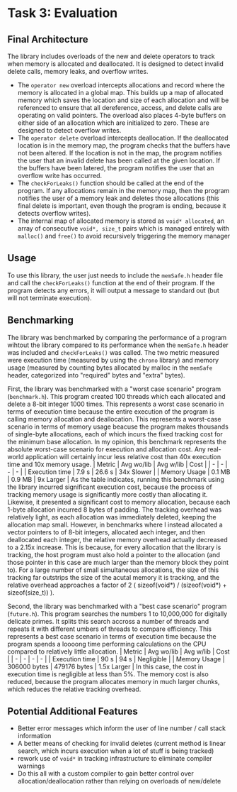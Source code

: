 # Task 3: Evaluation
## Final Architecture
The library includes overloads of the new and delete operators to track when memory is allocated and deallocated. It is designed to detect invalid delete calls, memory leaks, and overflow writes.
 - The `operator new` overload intercepts allocations and record where the memory is allocated in a global map. This builds up a map of allocated memory which saves the location and size of each allocation and will be referenced to ensure that all dereference, access, and delete calls are operating on valid pointers. The overload also places 4-byte buffers on either side of an allocation which are initialized to zero. These are designed to detect overflow writes.
 - The `operator delete` overload intercepts deallocation. If the deallocated location is in the memory map, the program checks that the buffers have not been altered. If the location is not in the map, the program notifies the user that an invalid delete has been called at the given location. If the buffers have been latered, the program notifies the user that an overflow write has occurred.
 - The `checkForLeaks()` function should be called at the end of the program. If any allocations remain in the memory map, then the program notifies the user of a memory leak and deletes those allocations (this final delete is important, even though the program is ending, because it detects overflow writes).
 - The internal map of allocated memory is stored as `void* allocated`, an array of consecutive `void*, size_t` pairs which is managed entirely with `malloc()` and `free()` to avoid recursively triggering the memory manager

## Usage
To use this library, the user just needs to include the `memSafe.h` header file and call the `checkForLeaks()` function at the end of their program. If the program detects any errors, it will output a message to standard out (but will not terminate execution).

## Benchmarking
The library was benchmarked by comparing the performance of a program wihtout the library compared to its performance when the `memSafe.h` header was included and `checkForLeaks()` was called. The two metric measured were execution time (measured by using the `chrono` library) and memory usage (measured by counting bytes allocated by malloc in the `memSafe` header, categorized into "required" bytes and "extra" bytes).

First, the library was benchmarked with a "worst case scenario" program (`benchmark.h`). This program created 100 threads which each allocated and delete a 8-bit integer 1000 times. This represents a worst case scenario in terms of execution time because the entire execution of the program is calling memory allocation and deallocation. This represents a worst-case scenario in terms of memory usage beacuse the program makes thousands of single-byte allocations, each of which incurs the fixed tracking cost for the minimum base allocation. In my opinion, this benchmark represents the absolute worst-case scenario for execution and allocation cost. Any real-world application will certainly incur less relative cost than 40x execution time and 10x memory usage.
| Metric | Avg wo/lib | Avg w/lib | Cost |
| - | - | - | - |
| Execution time | 7.9 s | 26.6 s | 34x Slower |
| Memory Usage | 0.1 MB | 0.9 MB | 9x Larger | 
As the table indicates, running this benchmark using the library incurred significant execution cost, because the process of tracking memory usage is significantly more costly than allocating it. Likewise, it presented a significant cost to memory allocation, because each 1-byte allocation incurred 8 bytes of padding. The tracking overhead was relatively light, as each allocation was immediately deleted, keeping the allocation map small. However, in benchmarks where I instead allocated a vector pointers to of 8-bit integers, allocated aech integer, and then deallocated each integer, the relative memory overhead actually decreased to a 2.15x increase. This is because, for every allocation that the library is tracking, the host program must also hold a pointer to the allocation (and those pointer in this case are much larger than the memory block they point to). For a large number of small simultaneous allocations, the size of this tracking far outstrips the size of the acutal memory it is tracking, and the relative overhead approaches a factor of 2 ( sizeof(void*) / (sizeof(void*) + sizeof(size_t)) ).

Second, the library was benchmarked with a "best case scenario" program (`future.h`). This program searches the numbers 1 to 10,000,000 for digitally delicate primes. It splits this search accross a number of threads and repeats it with different umbers of threads to compare efficiency. This represents a best case scenario in terms of execution time because the program spends a loooong time performing calculations on the CPU compared to relatively little allocation.
| Metric | Avg wo/lib | Avg w/lib | Cost |
| - | - | - | - |
| Execution time |  90 s |  94 s | Negligible |
| Memory Usage | 306000 bytes | 479176 bytes | 1.5x Larger |
In this case, the cost in execution time is negligible at less than 5%. The memory cost is also reduced, because the program allocates memory in much larger chunks, which reduces the relative tracking overhead.

## Potential Additional Features
 - Better error messages which inform the user of line number / call stack information
 - A better means of checking for invalid deletes (current method is linear search, which incurs execution when a lot of stuff is being tracked)
 - rework use of `void*` in tracking infrastructure to eliminate compiler warnings
 - Do this all with a custom compiler to gain better control over allocation/deallocation rather than relying on overloads of new/delete